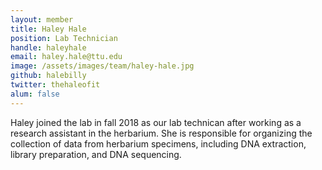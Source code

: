 ```yaml
---
layout: member
title: Haley Hale
position: Lab Technician
handle: haleyhale
email: haley.hale@ttu.edu
image: /assets/images/team/haley-hale.jpg
github: halebilly
twitter: thehaleofit
alum: false
---
```


Haley joined the lab in fall 2018 as our lab technican after working as a research assistant in the herbarium. She is responsible for organizing the collection of data from herbarium specimens, including DNA extraction, library preparation, and DNA sequencing. 
